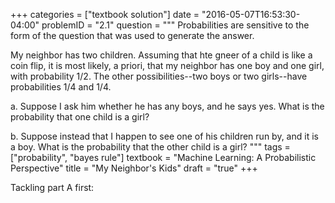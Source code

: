 +++
categories = ["textbook solution"]
date = "2016-05-07T16:53:30-04:00"
problemID = "2.1"
question = """
Probabilities are sensitive to the form of the question that was used to
generate the answer.

My neighbor has two children. Assuming that hte gneer of a child is like a coin
flip, it is most likely, a priori, that my neighbor has one boy and one girl,
with probability 1/2. The other possibilities--two boys or two girls--have
probabilities 1/4 and 1/4.

a. Suppose I ask him whether he has any boys, and he says yes. What is the
probability that one child is a girl?

b. Suppose instead that I happen to see one of his children run by, and it is a
boy. What is the probability that the other child is a girl?
"""
tags = ["probability", "bayes rule"]
textbook = "Machine Learning: A Probabilistic Perspective"
title = "My Neighbor's Kids"
draft = "true"
+++

Tackling part A first:



